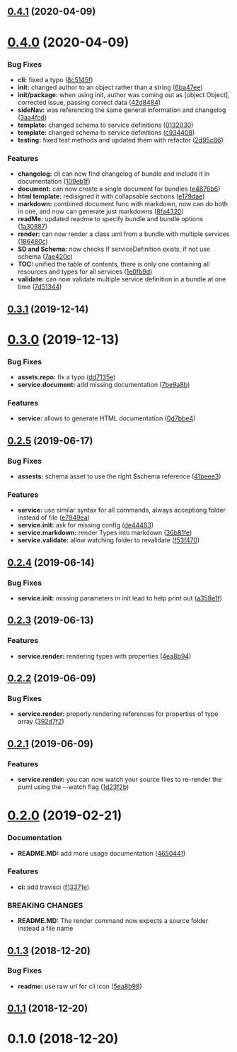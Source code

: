 <a name="0.4.1"></a>
## [0.4.1](https://github.com/wzr1337/rsi.cli/compare/v0.4.0...v0.4.1) (2020-04-09)



<a name="0.4.0"></a>
# [0.4.0](https://github.com/wzr1337/rsi.cli/compare/0.4.0...v0.4.0) (2020-04-09)


### Bug Fixes

* **cli:** fixed a typo ([8c5145f](https://github.com/wzr1337/rsi.cli/commit/8c5145f))
* **init:** changed author to an object rather than a string ([6ba47ee](https://github.com/wzr1337/rsi.cli/commit/6ba47ee))
* **init/package:** when using init, author was coming out as [object Object], corrected issue, passing correct data ([42d8484](https://github.com/wzr1337/rsi.cli/commit/42d8484))
* **sideNav:** was referencing the same general information and changelog ([3aa4fcd](https://github.com/wzr1337/rsi.cli/commit/3aa4fcd))
* **template:** changed schema to service definitions ([0132030](https://github.com/wzr1337/rsi.cli/commit/0132030))
* **template:** changed schema to service definitions ([c934408](https://github.com/wzr1337/rsi.cli/commit/c934408))
* **testing:** fixed test methods and updated them with refactor ([2d95c86](https://github.com/wzr1337/rsi.cli/commit/2d95c86))


### Features

* **changelog:** cli can now find changelog of bundle and include it in documentation ([109eb1f](https://github.com/wzr1337/rsi.cli/commit/109eb1f))
* **document:** can now create a single document for bundles ([e4876b6](https://github.com/wzr1337/rsi.cli/commit/e4876b6))
* **html template:** redisigned it with collapsable sections ([e179dae](https://github.com/wzr1337/rsi.cli/commit/e179dae))
* **markdown:** combined document func with markdown, now can do both in one, and now can generate just markdowns ([8fa4320](https://github.com/wzr1337/rsi.cli/commit/8fa4320))
* **readMe:** updated readme to specify bundle and bundle options ([1a30887](https://github.com/wzr1337/rsi.cli/commit/1a30887))
* **render:** can now render a class uml from a bundle with multiple services ([186480c](https://github.com/wzr1337/rsi.cli/commit/186480c))
* **SD and Schema:** now checks if serviceDefinition exists, if not use schema ([7ae420c](https://github.com/wzr1337/rsi.cli/commit/7ae420c))
* **TOC:** unified the table of contents, there is only one containing all resources and types for all services ([1e0fb9d](https://github.com/wzr1337/rsi.cli/commit/1e0fb9d))
* **validate:** can now validate multiple service definition in a bundle at one time ([7d51344](https://github.com/wzr1337/rsi.cli/commit/7d51344))



<a name="0.3.1"></a>
## [0.3.1](https://github.com/wzr1337/rsi.cli/compare/v0.3.0...v0.3.1) (2019-12-14)



<a name="0.3.0"></a>
# [0.3.0](https://github.com/wzr1337/rsi.cli/compare/0.2.5...v0.3.0) (2019-12-13)


### Bug Fixes

* **assets.repo:** fix a typo ([dd7135e](https://github.com/wzr1337/rsi.cli/commit/dd7135e))
* **service.document:** add missing documentation ([7be9a8b](https://github.com/wzr1337/rsi.cli/commit/7be9a8b))


### Features

* **service:** allows to generate HTML documentation ([0d7bbe4](https://github.com/wzr1337/rsi.cli/commit/0d7bbe4))



<a name="0.2.5"></a>
## [0.2.5](https://github.com/wzr1337/rsi.cli/compare/0.2.4...0.2.5) (2019-06-17)


### Bug Fixes

* **assests:** schema asset to use the right $schema reference ([41beee3](https://github.com/wzr1337/rsi.cli/commit/41beee3))


### Features

* **service:** use similar syntax for all commands, always acceptiong folder instead of file ([e7949ea](https://github.com/wzr1337/rsi.cli/commit/e7949ea))
* **service.init:** ask for missing config ([de44483](https://github.com/wzr1337/rsi.cli/commit/de44483))
* **service.markdown:** render Types into markdown ([36b81fe](https://github.com/wzr1337/rsi.cli/commit/36b81fe))
* **service.validate:** allow watching folder to revalidate ([f53f470](https://github.com/wzr1337/rsi.cli/commit/f53f470))



<a name="0.2.4"></a>
## [0.2.4](https://github.com/wzr1337/rsi.cli/compare/0.2.3...0.2.4) (2019-06-14)


### Bug Fixes

* **service.init:** missing parameters in init lead to help print out ([a358e1f](https://github.com/wzr1337/rsi.cli/commit/a358e1f))



<a name="0.2.3"></a>
## [0.2.3](https://github.com/wzr1337/rsi.cli/compare/0.2.2...0.2.3) (2019-06-13)


### Features

* **service.render:** rendering types with properties ([4ea8b94](https://github.com/wzr1337/rsi.cli/commit/4ea8b94))



<a name="0.2.2"></a>
## [0.2.2](https://github.com/wzr1337/rsi.cli/compare/0.2.1...0.2.2) (2019-06-09)


### Bug Fixes

* **service.render:** properly rendering references for properties of type array ([392d7f2](https://github.com/wzr1337/rsi.cli/commit/392d7f2))



<a name="0.2.1"></a>
## [0.2.1](https://github.com/wzr1337/rsi.cli/compare/0.2.0...0.2.1) (2019-06-09)


### Features

* **service.render:** you can now watch your source files to re-render the puml using the --watch flag ([1d23f2b](https://github.com/wzr1337/rsi.cli/commit/1d23f2b))



<a name="0.2.0"></a>
# [0.2.0](https://github.com/wzr1337/rsi.cli/compare/0.1.3...0.2.0) (2019-02-21)


### Documentation

* **README.MD:** add more usage documentation ([4650441](https://github.com/wzr1337/rsi.cli/commit/4650441))


### Features

* **ci:** add travisci ([f13371e](https://github.com/wzr1337/rsi.cli/commit/f13371e))


### BREAKING CHANGES

* **README.MD:** The render command now expects a source folder instead a file name



<a name="0.1.3"></a>
## [0.1.3](https://github.com/wzr1337/rsi.cli/compare/0.1.1...0.1.3) (2018-12-20)


### Bug Fixes

* **readme:** use raw url for cli icon ([5ea8b98](https://github.com/wzr1337/rsi.cli/commit/5ea8b98))



<a name="0.1.1"></a>
## [0.1.1](https://github.com/wzr1337/rsi.cli/compare/0.1.0...0.1.1) (2018-12-20)



<a name="0.1.0"></a>
# 0.1.0 (2018-12-20)




